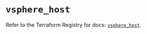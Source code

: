# `vsphere_host`

Refer to the Terraform Registry for docs: [`vsphere_host`](https://registry.terraform.io/providers/hashicorp/vsphere/2.10.0/docs/resources/host).
